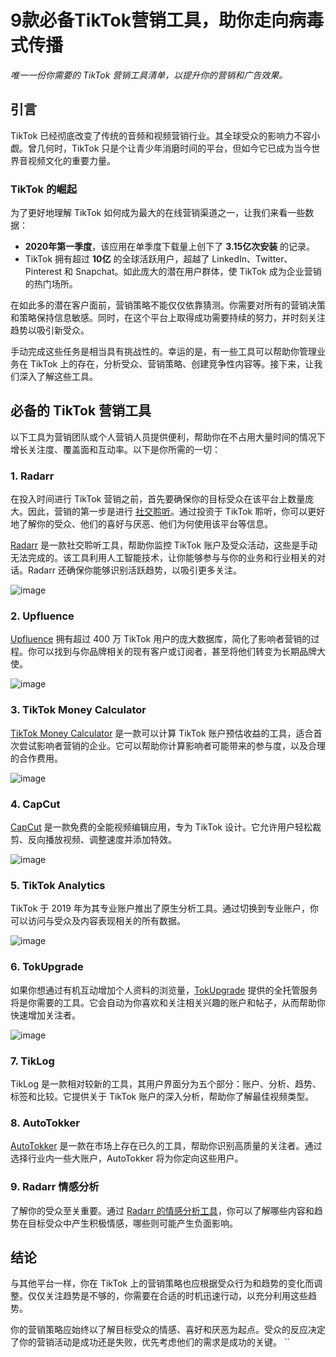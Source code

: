 # 9款必备TikTok营销工具，助你走向病毒式传播

*唯一一份你需要的 TikTok 营销工具清单，以提升你的营销和广告效果。*

## 引言

TikTok 已经彻底改变了传统的音频和视频营销行业。其全球受众的影响力不容小觑。曾几何时，TikTok 只是个让青少年消磨时间的平台，但如今它已成为当今世界音视频文化的重要力量。

### TikTok 的崛起

为了更好地理解 TikTok 如何成为最大的在线营销渠道之一，让我们来看一些数据：

- **2020年第一季度**，该应用在单季度下载量上创下了 **3.15亿次安装** 的记录。
- TikTok 拥有超过 **10亿** 的全球活跃用户，超越了 LinkedIn、Twitter、Pinterest 和 Snapchat。如此庞大的潜在用户群体，使 TikTok 成为企业营销的热门场所。

在如此多的潜在客户面前，营销策略不能仅仅依靠猜测。你需要对所有的营销决策和策略保持信息敏感。同时，在这个平台上取得成功需要持续的努力，并时刻关注趋势以吸引新受众。

手动完成这些任务是相当具有挑战性的。幸运的是，有一些工具可以帮助你管理业务在 TikTok 上的存在，分析受众、营销策略、创建竞争性内容等。接下来，让我们深入了解这些工具。

## 必备的 TikTok 营销工具

以下工具为营销团队或个人营销人员提供便利，帮助你在不占用大量时间的情况下增长关注度、覆盖面和互动率。以下是你所需的一切：

### 1. Radarr

在投入时间进行 TikTok 营销之前，首先要确保你的目标受众在该平台上数量庞大。因此，营销的第一步是进行 [社交聆听](https://www.radarr.com/blog/guide-to-social-listening-on-tiktok/)。通过投资于 TikTok 聆听，你可以更好地了解你的受众、他们的喜好与厌恶、他们为何使用该平台等信息。

[Radarr](https://www.radarr.com/) 是一款社交聆听工具，帮助你监控 TikTok 账户及受众活动，这些是手动无法完成的。该工具利用人工智能技术，让你能够参与与你的业务和行业相关的对话。Radarr 还确保你能够识别活跃趋势，以吸引更多关注。

![image](https://github.com/user-attachments/assets/112aa171-52c9-4f9b-b1a6-1f306bd5d284)

### 2. Upfluence

[Upfluence](https://www.upfluence.com/) 拥有超过 400 万 TikTok 用户的庞大数据库，简化了影响者营销的过程。你可以找到与你品牌相关的现有客户或订阅者，甚至将他们转变为长期品牌大使。

![image](https://github.com/user-attachments/assets/e8de74a5-094b-4f3b-8597-4a9cdc6b5784)

### 3. TikTok Money Calculator

[TikTok Money Calculator](https://influencermarketinghub.com/tiktok-money-calculator/) 是一款可以计算 TikTok 账户预估收益的工具，适合首次尝试影响者营销的企业。它可以帮助你计算影响者可能带来的参与度，以及合理的合作费用。

![image](https://github.com/user-attachments/assets/e3e891f3-59bb-40cb-b90f-f936631b158d)

### 4. CapCut

[CapCut](https://www.capcut.net/) 是一款免费的全能视频编辑应用，专为 TikTok 设计。它允许用户轻松裁剪、反向播放视频、调整速度并添加特效。

![image](https://github.com/user-attachments/assets/0f480204-8350-40b6-8b55-29c54e1806ab)

### 5. TikTok Analytics

TikTok 于 2019 年为其专业账户推出了原生分析工具。通过切换到专业账户，你可以访问与受众及内容表现相关的所有数据。

![image](https://github.com/user-attachments/assets/6ba75921-9555-4b9f-a519-2cb4b397a32c)

### 6. TokUpgrade

如果你想通过有机互动增加个人资料的浏览量，[TokUpgrade](https://tokupgrade.com/) 提供的全托管服务将是你需要的工具。它会自动为你喜欢和关注相关兴趣的账户和帖子，从而帮助你快速增加关注者。

![image](https://github.com/user-attachments/assets/c040277e-f087-45cb-a7b5-20813cb2dc58)

### 7. TikLog

TikLog 是一款相对较新的工具，其用户界面分为五个部分：账户、分析、趋势、标签和比较。它提供关于 TikTok 账户的深入分析，帮助你了解最佳视频类型。

### 8. AutoTokker

[AutoTokker](https://autotokker.com/) 是一款在市场上存在已久的工具，帮助你识别高质量的关注者。通过选择行业内一些大账户，AutoTokker 将为你定向这些用户。

### 9. Radarr 情感分析

了解你的受众至关重要。通过 [Radarr 的情感分析工具](https://www.radarr.com/sentiment-api/)，你可以了解哪些内容和趋势在目标受众中产生积极情感，哪些则可能产生负面影响。

## 结论

与其他平台一样，你在 TikTok 上的营销策略也应根据受众行为和趋势的变化而调整。仅仅关注趋势是不够的，你需要在合适的时机迅速行动，以充分利用这些趋势。

你的营销策略应始终以了解目标受众的情感、喜好和厌恶为起点。受众的反应决定了你的营销活动是成功还是失败，优先考虑他们的需求是成功的关键。
``


